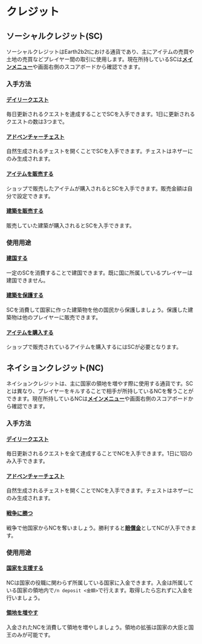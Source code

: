 # クレジット
## ソーシャルクレジット(SC)
ソーシャルクレジットはEarth2b2tにおける通貨であり、主にアイテムの売買や土地の売買などプレイヤー間の取引に使用します。現在所持しているSCは[**メインメニュー**](/guide/menu)や画面右側のスコアボードから確認できます。

### 入手方法
#### [**デイリークエスト**](/guide/dailyquest)
毎日更新されるクエストを達成することでSCを入手できます。1日に更新されるクエストの数は3つまで。

#### [**アドベンチャーチェスト**](/guide/adventurechest)
自然生成されるチェストを開くことでSCを入手できます。チェストはネザーにのみ生成されます。

#### [**アイテムを販売する**](/guide/chestshop)
ショップで販売したアイテムが購入されるとSCを入手できます。販売金額は自分で設定できます。

#### [**建築を販売する**](/guide/protect)
販売していた建築が購入されるとSCを入手できます。

### 使用用途
#### [**建国する**](/guide/nation)
一定のSCを消費することで建国できます。既に国に所属しているプレイヤーは建国できません。

#### [**建築を保護する**](/guide/houseprotect)
SCを消費して国家に作った建築物を他の国民から保護しましょう。保護した建築物は他のプレイヤーに販売できます。

#### [**アイテムを購入する**](/guide/chestshop)
ショップで販売されているアイテムを購入するにはSCが必要となります。

## ネイションクレジット(NC)
ネイションクレジットは、主に国家の領地を増やす際に使用する通貨です。SCとは異なり、プレイヤーをキルすることで相手が所持しているNCを奪うことができます。現在所持しているNCは[**メインメニュー**](/guide/menu)や画面右側のスコアボードから確認できます。  

### 入手方法
#### [**デイリークエスト**](/guide/dailyquest)
毎日更新されるクエストを全て達成することでNCを入手できます。1日に1回のみ入手できます。

#### [**アドベンチャーチェスト**](/guide/adventurechest)
自然生成されるチェストを開くことでNCを入手できます。チェストはネザーにのみ生成されます。

#### [**戦争に勝つ**](/guide/war)
戦争で他国家からNCを奪いましょう。勝利すると[**賠償金**](/guide/afterwar)としてNCが入手できます。

### 使用用途
#### [**国家を支援する**](/guide/development) 
NCは国家の役職に関わらず所属している国家に入金できます。入金は所属している国家の領地内で```/n deposit <金額>```で行えます。取得したら忘れずに入金を行いましょう。

#### [**領地を増やす**](/guide/development) 
入金されたNCを消費して領地を増やしましょう。領地の拡張は国家の大臣と国王のみが可能です。
